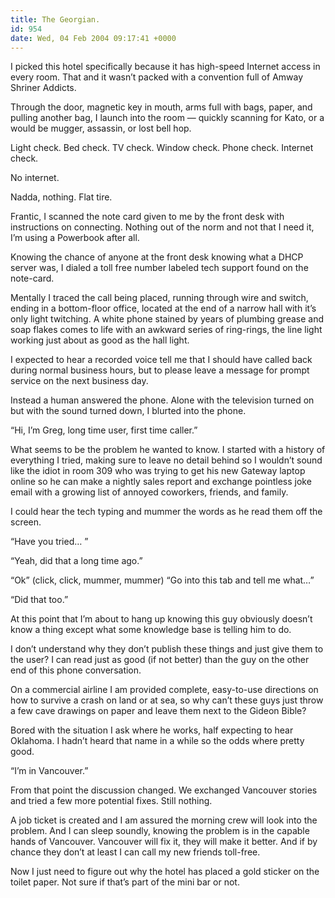 ```yaml
---
title: The Georgian.
id: 954
date: Wed, 04 Feb 2004 09:17:41 +0000
---
```


I picked this hotel specifically because it has high-speed Internet access in every room. That and it wasn’t packed with a convention full of Amway Shriner Addicts.  

Through the door, magnetic key in mouth, arms full with bags, paper, and pulling another bag, I launch into the room — quickly scanning for Kato, or a would be mugger, assassin, or lost bell hop.  

Light check. Bed check. TV check. Window check. Phone check. Internet check.  

No internet.  

Nadda, nothing. Flat tire.  

Frantic, I scanned the note card given to me by the front desk with instructions on connecting. Nothing out of the norm and not that I need it, I’m using a Powerbook after all.  

Knowing the chance of anyone at the front desk knowing what a DHCP server was, I dialed a toll free number labeled tech support found on the note-card.  

Mentally I traced the call being placed, running through wire and switch, ending in a bottom-floor office, located at the end of a narrow hall with it’s only light twitching. A white phone stained by years of plumbing grease and soap flakes comes to life with an awkward series of ring-rings, the line light working just about as good as the hall light.  

I expected to hear a recorded voice tell me that I should have called back during normal business hours, but to please leave a message for prompt service on the next business day.  

Instead a human answered the phone. Alone with the television turned on but with the sound turned down, I blurted into the phone.  

“Hi, I’m Greg, long time user, first time caller.”  

What seems to be the problem he wanted to know. I started with a history of everything I tried, making sure to leave no detail behind so I wouldn’t sound like the idiot in room 309 who was trying to get his new Gateway laptop online so he can make a nightly sales report and exchange pointless joke email with a growing list of annoyed coworkers, friends, and family.  

I could hear the tech typing and mummer the words as he read them off the screen.  

“Have you tried… ”  

“Yeah, did that a long time ago.”  

“Ok” (click, click, mummer, mummer) “Go into this tab and tell me what…”  

“Did that too.”  

At this point that I’m about to hang up knowing this guy obviously doesn’t know a thing except what some knowledge base is telling him to do.  

I don’t understand why they don’t publish these things and just give them to the user? I can read just as good (if not better) than the guy on the other end of this phone conversation.  

On a commercial airline I am provided complete, easy-to-use directions on how to survive a crash on land or at sea, so why can’t these guys just throw a few cave drawings on paper and leave them next to the Gideon Bible?  

Bored with the situation I ask where he works, half expecting to hear Oklahoma. I hadn’t heard that name in a while so the odds where pretty good.  

“I’m in Vancouver.”  

From that point the discussion changed. We exchanged Vancouver stories and tried a few more potential fixes. Still nothing.  

A job ticket is created and I am assured the morning crew will look into the problem. And I can sleep soundly, knowing the problem is in the capable hands of Vancouver. Vancouver will fix it, they will make it better. And if by chance they don’t at least I can call my new friends toll-free.  

Now I just need to figure out why the hotel has placed a gold sticker on the toilet paper. Not sure if that’s part of the mini bar or not.





